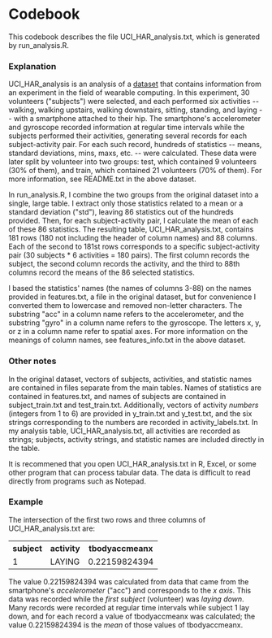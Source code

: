 # Codebook

This codebook describes the file UCI_HAR_analysis.txt, which is generated by run_analysis.R.

### Explanation

UCI_HAR_analysis is an analysis of a [dataset](https://d396qusza40orc.cloudfront.net/getdata%2Fprojectfiles%2FUCI%20HAR%20Dataset.zip)
that contains information from an experiment in the field of wearable computing. In this experiment, 30 volunteers ("subjects") were selected, and each performed six activities -- walking, walking upstairs, walking downstairs, sitting, standing, and laying -- with a smartphone attached to their hip. The smartphone's accelerometer and gyroscope recorded information at regular time intervals while the subjects performed their activities, generating several records for each subject-activity pair. For each such record, hundreds of statistics -- means, standard deviations, mins, maxs, etc. -- were calculated. These data were later split by volunteer into two groups: test, which contained 9 volunteers (30% of them), and train, which contained 21 volunteers (70% of them). For more information, see README.txt in the above dataset.

In run_analysis.R, I combine the two groups from the original dataset into a single, large table. I extract only those statistics related to a mean or a standard deviation ("std"), leaving 86 statistics out of the hundreds provided. Then, for each subject-activity pair, I calculate the mean of each of these 86 statistics. The resulting table, UCI_HAR_analysis.txt, contains 181 rows (180 not including the header of column names) and 88 columns. Each of the second to 181st rows corresponds to a specific subject-activity pair (30 subjects * 6 activities = 180 pairs). The first column records the subject, the second column records the activity, and the third to 88th columns record the means of the 86 selected statistics.

I based the statistics' names (the names of columns 3-88) on the names provided in features.txt, a file in the original dataset, but for convenience I converted them to lowercase and removed non-letter characters. The substring "acc" in a column name refers to the accelerometer, and the substring "gyro" in a column name refers to the gyroscope. The letters x, y, or z in a column name refer to spatial axes. For more information on the meanings of column names, see features_info.txt in the above dataset.

### Other notes

In the original dataset, vectors of subjects, activities, and statistic names are contained in files separate from the main tables. Names of statistics are contained in features.txt, and names of subjects are contained in subject_train.txt and test_train.txt. Additionally, vectors of activity _numbers_ (integers from 1 to 6) are provided in y_train.txt and y_test.txt, and the six strings corresponding to the numbers are recorded in activity_labels.txt. In my analysis table, UCI_HAR_analysis.txt, all activities are recorded as strings; subjects, activity strings, and statistic names are included directly in the table.

It is recommened that you open UCI_HAR_analysis.txt in R, Excel, or some other program that can process tabular data. The data is difficult to read directly from programs such as Notepad.

### Example

The intersection of the first two rows and three columns of UCI_HAR_analysis.txt are:

<table>
  <tr>
    <th>subject</th>
    <th>activity</th>
    <th>tbodyaccmeanx</th>
  </tr>
  <tr>
    <td>1</td>
    <td>LAYING</td>
    <td>0.22159824394</td>
  </tr>
</table>

The value 0.22159824394 was calculated from data that came from the smartphone's _accelerometer_ ("acc") and corresponds to the _x axis_. This data was recorded while the _first subject_ (volunteer) was _laying down_. Many records were recorded at regular time intervals while subject 1 lay down, and for each record a value of tbodyaccmeanx was calculated; the value 0.22159824394 is the _mean_ of those values of tbodyaccmeanx.
